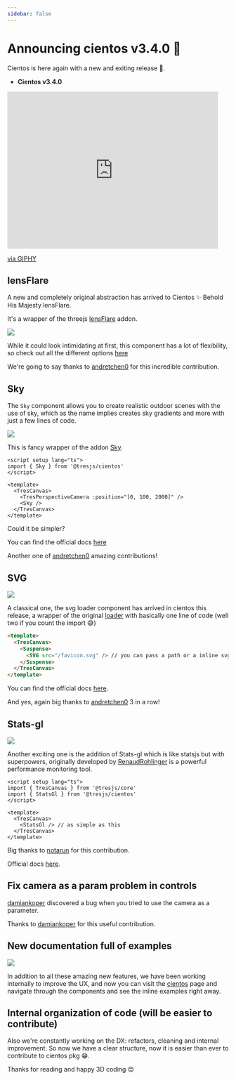 ```yaml
---
sidebar: false
---
```


# Announcing cientos v3.4.0 🎉

Cientos is here again with a new and exiting release 🎉.

- **Cientos v3.4.0**

<iframe src="https://giphy.com/embed/2XOL4zsm6V0nm" width="480" height="358" frameBorder="0" class="giphy-embed" allowFullScreen></iframe><p><a href="https://giphy.com/gifs/walking-2XOL4zsm6V0nm">via GIPHY</a></p>

## lensFlare

A new and completely original abstraction has arrived to Cientos ✨ Behold His Majesty lensFlare.

It's a wrapper of the threejs [lensFlare](https://threejs.org/docs/#examples/en/objects/Lensflare) addon.

![](/blog/lensflare.gif)

While it could look intimidating at first, this component has a lot of flexibility, so check out all the different options [here](https://cientos.tresjs.org/guide/abstractions/lensflare.html)

We're going to say thanks to [andretchen0](https://github.com/andretchen0) for this incredible contribution.

## Sky

The `Sky` component allows you to create realistic outdoor scenes with the use of sky, which as the name implies creates sky gradients and more with just a few lines of code.

![](/blog/sky.gif)

This is  fancy wrapper of the addon [Sky](https://threejs.org/examples/?q=sky#webgl_shaders_sky).

```vue
<script setup lang="ts">
import { Sky } from '@tresjs/cientos'
</script>

<template>
  <TresCanvas>
    <TresPerspectiveCamera :position="[0, 100, 2000]" />
    <Sky />
  </TresCanvas>
</template>
```
Could it be simpler?

You can find the official docs [here](https://cientos.tresjs.org/guide/staging/sky.html)

Another one of [andretchen0](https://github.com/andretchen0) amazing contributions!

## SVG

![](/blog/svg.gif)

A classical one, the svg loader component has arrived in cientos this release, a wrapper of the original [loader](https://threejs.org/docs/?q=svg#examples/en/loaders/SVGLoader) with basically one line of code (well two if you count the import 😅)

```html
<template>
  <TresCanvas>
    <Suspense>
      <SVG src="/favicon.svg" /> // you can pass a path or a inline svg
    </Suspense>
  </TresCanvas>
</template>
```
You can find the official docs [here](https://cientos.tresjs.org/guide/loaders/svg.html).

And yes, again big thanks to [andretchen0](https://github.com/andretchen0) 3 in a row!

## Stats-gl

![](/blog/stats-gl.png)


Another exciting one is the addition of Stats-gl which is like statsjs but with superpowers, originally developed by [RenaudRohlinger](https://github.com/RenaudRohlinger/stats-gl) is a powerful performance monitoring tool.

```vue
<script setup lang="ts">
import { TresCanvas } from '@tresjs/core'
import { StatsGl } from '@tresjs/cientos'
</script>

<template>
  <TresCanvas>
    <StatsGl /> // as simple as this
  </TresCanvas>
</template>
```

Big thanks to [notarun](https://github.com/notarun) for this contribution.

Official docs [here](https://cientos.tresjs.org/guide/misc/stats-gl.html).

## Fix camera as a param problem in controls

[damiankoper](https://github.com/damiankoper) discovered a bug when you tried to use the camera as a parameter.

Thanks to [damiankoper](https://github.com/damiankoper) for this useful contribution.

## New documentation full of examples

![](/blog/docs-examples.png)

In addition to all these amazing new features, we have been working internally to improve the UX, and now you can visit the [cientos](https://cientos.tresjs.org/) page and navigate through the components and see the inline examples right away.

## Internal organization of code (will be easier to contribute)

Also we're constantly working on the DX: refactors, cleaning and internal improvement. So now we have a clear structure, now it is easier than ever to contribute to cientos pkg 😁.

Thanks for reading and happy 3D coding  😊